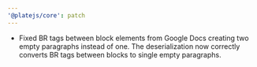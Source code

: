 ```yaml
---
'@platejs/core': patch
---
```


- Fixed BR tags between block elements from Google Docs creating two empty paragraphs instead of one. The deserialization now correctly converts BR tags between blocks to single empty paragraphs.